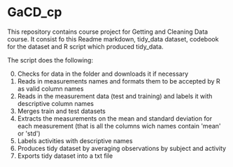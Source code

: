 # GaCD_cp

This repository contains course project for Getting and Cleaning Data course. It consist fo this Readme markdown, tidy_data dataset, codebook for the dataset and R script which produced tidy_data.

The script does the following:

0. Checks for data in the folder and downloads it if necessary
1. Reads in measurements names and formats them to be accepted by R as valid column names
2. Reads in the measurement data (test and training) and labels it with descriptive column names
3. Merges train and test datasets
4. Extracts the measurements on the mean and standard deviation for each measurement (that is all the columns wich names contain 'mean' or 'std')
5. Labels activities with descriptive names
6. Produces tidy dataset by averaging observations by subject and activity
7. Exports tidy dataset into a txt file